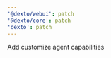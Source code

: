 ```yaml
---
'@dexto/webui': patch
'@dexto/core': patch
'dexto': patch
---
```


Add customize agent capabilities
